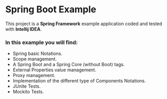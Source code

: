 # Spring Boot Example
This project is a **Spring Framework** example application coded and tested with **Intellij IDEA**.
### In this example you will find:
- Spring basic Notations.
- Scope management.
- A Spring Boot and a Spring Core (without Boot) tags.
- External Properties value management.
- Proxy management.
- Implementation of the different type of Components Notations.
- JUnite Tests.
- Mockito Tests.
